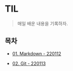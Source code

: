 # TIL

> 매일 배운 내용을 기록하자.

## 목차

- [01. Markdown - 220112](./01_Markdown)

- [02. Git - 220113](./02_Git기초)

  

  

  

